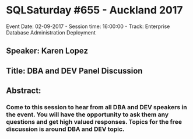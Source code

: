 # SQLSaturday #655 - Auckland 2017
Event Date: 02-09-2017 - Session time: 16:00:00 - Track: Enterprise Database Administration  Deployment
## Speaker: Karen Lopez
## Title: DBA and DEV Panel Discussion
## Abstract:
### Come to this session to hear from all DBA and DEV speakers in the event. You will have the opportunity to ask them any questions and get high valued responses. Topics for the free discussion is around DBA and DEV topic.
